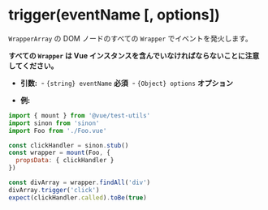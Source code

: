 # trigger(eventName [, options])

`WrapperArray` の DOM ノードのすべての `Wrapper` でイベントを発火します。

**すべての `Wrapper` は Vue インスタンスを含んでいなければならないことに注意してください。**

- **引数:**
  - `{string} eventName` **必須**
  - `{Object} options` **オプション**

- **例:**

```js
import { mount } from '@vue/test-utils'
import sinon from 'sinon'
import Foo from './Foo.vue'

const clickHandler = sinon.stub()
const wrapper = mount(Foo, {
  propsData: { clickHandler }
})

const divArray = wrapper.findAll('div')
divArray.trigger('click')
expect(clickHandler.called).toBe(true)
```
